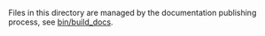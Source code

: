 Files in this directory are managed by the documentation publishing process, see [bin/build_docs](../bin/build_docs).

